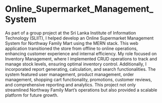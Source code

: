 # Online_Supermarket_Management_System

As part of a group project at the Sri Lanka Institute of Information Technology (SLIIT), I helped develop an Online Supermarket Management System for Northway Family Mart using the MERN stack. This web application transitioned the store from offline to online operations, enhancing customer experience and internal efficiency. My role focused on Inventory Management, where I implemented CRUD operations to track and manage stock levels, ensuring optimal inventory control. Additionally, I incorporated report generating, calculation, and search functionalities. The system featured user management, product management, order management, shopping cart functionality, promotions, customer reviews, and comprehensive reporting and analytics. This project not only streamlined Northway Family Mart’s operations but also provided a scalable platform for future growth.


